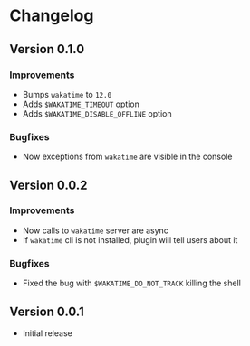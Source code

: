 # Changelog


## Version 0.1.0

### Improvements

- Bumps `wakatime` to `12.0`
- Adds `$WAKATIME_TIMEOUT` option
- Adds `$WAKATIME_DISABLE_OFFLINE` option

### Bugfixes

- Now exceptions from `wakatime` are visible in the console


## Version 0.0.2

### Improvements

- Now calls to `wakatime` server are async
- If `wakatime` cli is not installed, plugin will tell users about it

### Bugfixes

- Fixed the bug with `$WAKATIME_DO_NOT_TRACK` killing the shell


## Version 0.0.1

- Initial release
